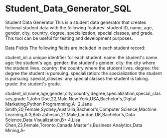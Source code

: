# Student_Data_Generator_SQL

Student Data Generator
This is a student data generator that creates fictional student data with the following features: student ID, name, age, gender, city, country, degree, specialization, special classes, and grade. This tool can be useful for testing and development purposes.

Data Fields
The following fields are included in each student record:

student_id: a unique identifier for each student.
name: the student's name.
age: the student's age.
gender: the student's gender.
city: the city where the student lives.
country: the country where the student lives.
degree: the degree the student is pursuing.
specialization: the specialization the student is pursuing.
special_classes: any special classes the student is taking.
grade: the student's grade.

student_id,name,age,gender,city,country,degree,specialization,special_classes,grade
1,John Doe,22,Male,New York,USA,Bachelor's,Digital Marketing,Python Programming,A-
2,Jane Smith,20,Female,Sydney,Australia,Bachelor's,Computer Science,Machine Learning,A
3,Bob Johnson,21,Male,London,UK,Bachelor's,Data Science,Data Visualization,B+
4,Lisa Chen,23,Female,Toronto,Canada,Master's,Business Analytics,Data Mining,A-
